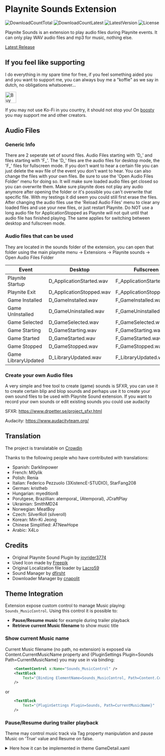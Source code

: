 # Playnite Sounds Extension
![DownloadCountTotal](https://img.shields.io/github/downloads/ashpynov/PlayniteSound/total?label=total%20downloads&style=plastic) ![DownloadCountLatest](https://img.shields.io/github/downloads/ashpynov/PlayniteSound/latest/total?style=plastic) ![LatestVersion](https://img.shields.io/github/v/tag/ashpynov/PlayniteSound?label=Latest%20version&style=plastic) ![License](https://img.shields.io/github/license/ashpynov/PlayniteSound?style=plastic)

Playnite Sounds is an extension to play audio files during Playnite events.
It can only play WAV audio files and mp3 for music, nothing else.

[Latest Release](https://github.com/ashpynov/PlayniteSound/releases/latest)

## If you feel like supporting
I do everything in my spare time for free, if you feel something aided you and you want to support me, you can always buy me a "koffie" as we say in dutch, no obligations whatsoever...

<a href='https://ko-fi.com/ashpynov' target='_blank'><img height='36' style='border:0px;height:36px;' src='https://cdn.ko-fi.com/cdn/kofi2.png?v=3' border='0' alt='Buy Me a Coffee at ko-fi.com' /></a>

If you may not use Ko-Fi in you country, it should not stop you! On [boosty](https://boosty.to/ashpynov/donate) you may support me and other creators.


## Audio Files

### Generic Info
There are 2 seperate set of sound files. Audio Files starting with 'D_' and files starting with 'F_'.
The 'D_' files are the audio files for desktop mode, the 'F_' files for fullscreen mode.
If you don't want to hear a certain file you can just delete the wav file of the event you don't want to hear.
You can also change the files with your own files. Be sure to use the 'Open Audio Files Folder' menu for doing so.
It will make sure loaded audio files get closed so you can overwrite them. Make sure playnite does not play any audio	anymore after opening the folder or it's possible you can't overwrite that specific file. With my testings it did seem you could still first erase the files. After changing the audio files use the 'Reload Audio Files' menu to clear any loaded files and use your new files, or just restart Playnite. Do NOT use a long audio file for ApplicationStopped as Playnite will not quit until that audio file has finished playing. The same applies for switching between desktop and fullscreen mode.

### Audio files that can be used
They are located in the sounds folder of the extension, you can open that folder using the main playnite menu -> Extensions -> Playnite sounds -> Open Audio Files Folder

| Event         | Desktop       | Fullscreen |
| ------------- |---------------|-------|
| Playnite Startup | D_ApplicationStarted.wav | F_ApplicationStarted.wav |
| Playnite Exit     | D_ApplicationStopped.wav | F_ApplicationStopped.wav |
| Game Installed | D_GameInstalled.wav | F_GameInstalled.wav |
| Game UnInstalled | D_GameUninstalled.wav | F_GameUninstalled.wav |
| Game Selected | D_GameSelected.wav |  F_GameSelected.wav |
| Game Starting | D_GameStarting.wav | F_GameStarting.wav |
| Game Started | D_GameStarted.wav | F_GameStarted.wav |
| Game Stopped | D_GameStopped.wav | F_GameStopped.wav |
| Game LibraryUpdated | D_LibraryUpdated.wav | F_LibraryUpdated.wav |

### Create your own Audio files
A very simple and free tool to create (game) sounds is SFXR, you can use it to create certain blip and blop sounds and perhaps use it to create your own sound files to be used with Playnite Sound extension. If you want to record your own sounds or edit existing sounds you could use audacity

SFXR: https://www.drpetter.se/project_sfxr.html

Audacity: https://www.audacityteam.org/

## Translation
The project is translatable on [Crowdin](https://crowdin.com/project/playnite-game-speak)

Thanks to the following people who have contributed with translations:
* Spanish: Darklinpower
* French: M0ylik
* Polish: Renia
* Italian: Federico Pezzuolo (3XistencE-STUDIO), StarFang208
* German: kristheb
* Hungarian: myedition8
* Porutgese, Brazillian: atemporal_ (Atemporal), JCraftPlay
* Ukrainian: SmithMD24
* Norwegian: MeatBoy
* Czech: SilverRoll (silveroll)
* Korean: Min-Ki Jeong
* Chinese Simplified: ATNewHope
* Arabic: X4Lo

## Credits
* Original Playnite Sound Plugin by [joyrider3774](https://github.com/joyrider3774)
* Used Icon made by [Freepik](http://www.freepik.com/)
* Original Localization file loader by [Lacro59](https://github.com/Lacro59)
* Sound Manager by [dfirsht](https://github.com/dfirsht)
* Downloader Manager by [cnapolit](https://github.com/cnapolit)

## Theme Integration
Extension expose custom control to manage Music playing: ```Sounds_MusicControl```. Using this control it is possible to:
* **Pause/Resume music** for example during trailer playback
* **Retrieve current Music filename** to show music title

### Show current Music name

Current Music filename (no path, no extension) is exposed via Content.CurrentMusicName property and {PluginSettings Plugin=Sounds Path=CurrentMusicName} you may use in via binding:

```xml
    <ContentControl x:Name="Sounds_MusicControl" />
    <TextBlock
        Text="{Binding ElementName=Sounds_MusicControl, Path=Content.CurrentMusicName}"
    />
```

or

```xml
    <TextBlock
        Text="{PluginSettings Plugin=Sounds, Path=CurrentMusicName}"
    />
```



### Pause/Resume during trailer playback
Theme may control music track via Tag property manipulation and pause Music on 'True' value and Resume on false.
<details>
  <summary>Here how it can be implemented in theme GameDetail.xaml</summary>

```xml
  <Style TargetType="{x:Type GameDetails}">
        <Setter Property="Template">
            <Setter.Value>
                <ControlTemplate TargetType="{x:Type GameDetails}">
                    <Grid>
                        ...
                        <ContentControl x:Name="Sounds_MusicControl" />
                        ...
                    </Grid>
                    ...
                    <ControlTemplate.Triggers>
                        <DataTrigger
                            Binding="{Binding ElementName=ExtraMetadataLoader_VideoLoaderControl_NoControls_Sound, Path=Content.IsPlayerMuted, FallbackValue={StaticResource False}}"
                            Value="{StaticResource False}">
                            <Setter
                                Property="Tag"
                                Value="{Binding ElementName=ExtraMetadataLoader_VideoLoaderControl_NoControls_Sound, Path=Content.SettingsModel.Settings.IsVideoPlaying}"
                                TargetName="Sounds_MusicControl" />
                        </DataTrigger>

                        <DataTrigger
                            Binding="{Binding ElementName=ExtraMetadataLoader_VideoLoaderControl_NoControls_Sound, Path=Content.IsPlayerMuted, FallbackValue={StaticResource False}}"
                            Value="{StaticResource True}">
                            <Setter
                                Property="Tag"
                                Value="False"
                                TargetName="Sounds_MusicControl" />
                        </DataTrigger>

                        <DataTrigger
                            Binding="{Binding ElementName=PART_ElemGameDetails, Path=Visibility}"
                            Value="Collapsed">
                            <Setter
                                Property="Tag"
                                Value="False"
                                TargetName="Sounds_MusicControl" />
                        </DataTrigger>
                    </ControlTemplate.Triggers>
                </ControlTemplate>
            </Setter.Value>
        </Setter>
    </Style>
```
</details>
